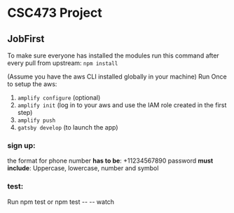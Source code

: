 # CSC473 Project
## JobFirst

To make sure everyone has installed the modules run this command after every pull from upstream:
```npm install```

(Assume you have the aws CLI installed globally in your machine)
Run Once to setup the aws:
1. ```amplify configure``` (optional)
1. ```amplify init``` (log in to your aws and use the IAM role created in the first step)
1. ```amplify push```
1. ```gatsby develop``` (to launch the app)

### sign up:
the format for phone number __has to be__: +11234567890
password __must include__: Uppercase, lowercase, number and symbol

### test:
Run npm test or npm test -- -- watch

